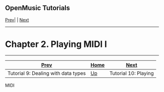 OpenMusic Tutorials  
---  
[Prev](tut.gen.9.sgm)| | [Next](x3120)  
  
* * *

# Chapter 2. Playing MIDI I

* * *

[Prev](tut.gen.9.sgm)| [Home](index)| [Next](x3120)  
---|---|---  
Tutorial 9: Dealing with data types| [Up](tut.gen)| Tutorial 10: Playing
MIDI

